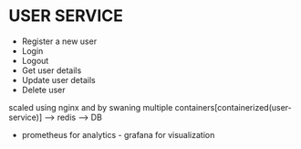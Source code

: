 # USER SERVICE

- Register a new user
- Login
- Logout
- Get user details
- Update user details
- Delete user

scaled using nginx and by swaning multiple containers[containerized(user-service)] --> redis --> DB

- prometheus for analytics - grafana for visualization
